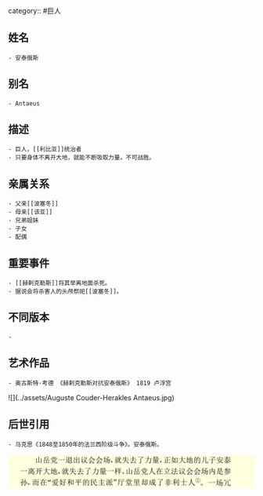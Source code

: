 category:: #巨人
## 姓名
	- 安泰俄斯
## 别名
	- Antaeus
## 描述
	- 巨人，[[利比亚]]统治者
	- 只要身体不离开大地，就能不断吸取力量，不可战胜。
## 亲属关系
	- 父亲[[波塞冬]]
	- 母亲[[该亚]]
	- 兄弟姐妹
	- 子女
	- 配偶
## 重要事件
	- [[赫剌克勒斯]]将其举离地面杀死。
	- 据说会将杀害人的头颅祭祀[[波塞冬]]。
## 不同版本
	-
## 艺术作品
	- 奥古斯特·考德 《赫剌克勒斯对抗安泰俄斯》 1819 卢浮宫
 ![](../assets/Auguste Couder-Herakles Antaeus.jpg)
## 后世引用
	- 马克思《1848至1850年的法兰西阶级斗争》。安泰俄斯。
 ![](../assets/马克思-《1848至1850年的法兰西阶级斗争》P86.png)
